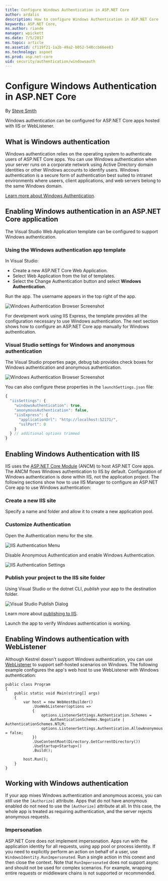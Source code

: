 ```yaml
---
title: Configure Windows Authentication in ASP.NET Core
author: ardalis
description: How to configure Windows Authentication in ASP.NET Core
keywords: ASP.NET Core,
ms.author: riande
manager: wpickett
ms.date: 7/5/2017
ms.topic: article
ms.assetid: cf119f21-1a2b-49a2-b052-548ccb66ee83
ms.technology: aspnet
ms.prod: asp.net-core
uid: security/authentication/windowsauth
---
```

# Configure Windows Authentication in ASP.NET Core

By [Steve Smith](https://ardalis.com)

Windows authentication can be configured for ASP.NET Core apps hosted with IIS or WebListener.

## What is Windows authentication

Windows authentication relies on the operating system to authenticate users of ASP.NET Core apps. You can use Windows authentication when your server runs on a corporate network using Active Directory domain identities or other Windows accounts to identify users. Windows authentication is a secure form of authentication best suited to intranet environments where useers, client applications, and web servers belong to the same Windows domain.

[Learn more about Windows Authentication](https://www.iis.net/configreference/system.webserver/security/authentication/windowsauthentication).

## Enabling Windows authentication in an ASP.NET Core application

The Visual Studio Web Application template can be configured to support Windows authentication.

### Using the Windows authentication app template

In Visual Studio:
* Create a new ASP.NET Core Web Application. 
* Select Web Application from the list of templates.
* Select the Change Authentication button and  select **Windows Authentication**. 

<!-- delete this file, it will only get stale. This is not a beginning tutorial
![New Project Template - Choose Windows Authentication](windowsauth/_static/vs-windows-auth-template.png)
-->

Run the app. The username appears in the top right of the app.

![Windows Authentication Browser Screenshot](windowsauth/_static/browser-screenshot.png)

For develpment work using IIS Express, the template provides all the configuration necessary to use Windows authentication. The next section shows how to configure an ASP.NET Core app manually for Windows authentication.

### Visual Studio settings for Windows and anonymous authentication

The Visual Studio properties page, debug tab provides check boxes for Windows authentication and anonymous authentication.

![Windows Authentication Browser Screenshot](windowsauth/_static/vs-auth-property-menu.png)

You can also configure these properties in the `launchSettings.json` file:

```javascript
{
  "iisSettings": {
    "windowsAuthentication": true,
    "anonymousAuthentication": false,
    "iisExpress": {
      "applicationUrl": "http://localhost:52171/",
      "sslPort": 0
    }
  } // additional options trimmed
}
```

## Enabling Windows Authentication with IIS

IIS uses the [ASP.NET Core Module](https://docs.microsoft.com/en-us/aspnet/core/fundamentals/servers/aspnet-core-module) (ANCM) <!-- use xref link --> to host ASP.NET Core apps. The ANCM flows Windows authentication to IIS by default. Configuration of Windows authentication is done within IIS, not the application project. The following sections show how to use IIS Manager to configure an ASP.NET Core app to use Windows authentication:

### Create a new IIS site

Specify a name and folder and allow it to create a new application pool.

### Customize Authentication

Open the Authentication menu for the site.

![IIS Authentication Menu](windowsauth/_static/iis-authentication-menu.png)

Disable Anonymous Authentication and enable Windows Authentication.

![IIS Authentication Settings](windowsauth/_static/iis-auth-settings.png)

### Publish your project to the IIS site folder

Using Visual Studio or the dotnet CLI, *publish* your app to the destination folder.

![Visual Studio Publish Dialog](windowsauth/_static/vs-publish-app.png)

Learn more about [publishing to IIS](https://docs.microsoft.com/en-us/aspnet/core/publishing/iis).

Launch the app to verify Windows authentication is working.

## Enabling Windows authentication with WebListener

Although Kestrel doesn't support Windows authentication, you can use [WebListener](/fundamentals/servers/weblistener) <!-- BAD - xref only!!!! --> to support self-hosted scenarios on Windows. The following example configures the app's web host to use WebListener with Windows authentication:

```
public class Program
{
    public static void Main(string[] args)
    {
        var host = new WebHostBuilder()
            .UseWebListener(options =>
            {
                options.ListenerSettings.Authentication.Schemes = 
                    AuthenticationSchemes.Negotiate | AuthenticationSchemes.NTLM;
                options.ListenerSettings.Authentication.AllowAnonymous = false;
            })
            .UseContentRoot(Directory.GetCurrentDirectory())
            .UseStartup<Startup>()
            .Build();

        host.Run();
    }
}
```

## Working with Windows authentication

If your app mixes Windows authentication and anonymous access, you can still use the ``[Authorize]`` attribute. Apps that do not have anonymous enabled do not need to use the ``[Authorize]`` attribute at all. In this case, the whole app is treated as requiring authentication, and the server rejects anonymous requests.

<!-- what about  [AllowAnonymous] ?

Don't you want something like:

An app can allow anon access with Win auth using  [AllowAnonymous] and Authorize
-->

### Impersonation

ASP.NET Core does not implement impersonation. Apps run with the application identity for all requests, using app pool or process identity. If you need to explicitly perform an action on behalf of a user, use ``WindowsIdentity.RunImpersonated``. Run a single action in this conext and then close the context. Note that ``RunImpersonated`` does not support async and should not be used for complex scenarios. For example, wrapping entire requests or middleware chains is not supported or recommended.
